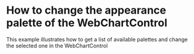 # How to change the appearance palette of the WebChartControl 


<p>This example illustrates how to get a list of available palettes and change the selected one in the WebChartControl</p>

<br/>



